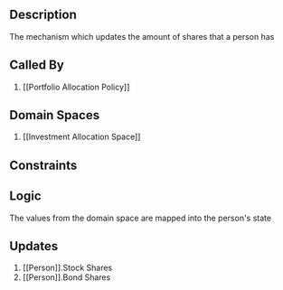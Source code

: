 ## Description

The mechanism which updates the amount of shares that a person has
## Called By
1. [[Portfolio Allocation Policy]]
## Domain Spaces
1. [[Investment Allocation Space]]
## Constraints
## Logic
The values from the domain space are mapped into the person's state

## Updates

1. [[Person]].Stock Shares
2. [[Person]].Bond Shares

